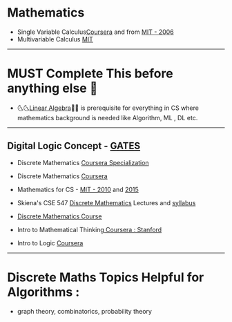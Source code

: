 # Mathematics

* Single Variable Calculus[Coursera](https://www.coursera.org/instructor/robghrist) and from [MIT - 2006](https://ocw.mit.edu/courses/mathematics/18-01-single-variable-calculus-fall-2006/)
* Multivariable Calculus [MIT](https://ocw.mit.edu/courses/mathematics/18-02-multivariable-calculus-fall-2007/index.htm)
---
# MUST Complete This before anything else :trident:
* :last_quarter_moon_with_face::last_quarter_moon_with_face:[Linear Algebra](https://github.com/adhikariaman01/BookmarkSiteList/tree/master/MyBookmarkedLink/LinearAlgebra):first_quarter_moon_with_face::first_quarter_moon_with_face: is prerequisite for everything in CS where mathematics background is needed like Algorithm, ML , DL etc.
---
Digital Logic Concept - [GATES](https://www.youtube.com/playlist?list=PLEbnTDJUr_Ica5kK6UypsWpf95Ut2sK3o)
---
* Discrete Mathematics [Coursera Specialization](https://www.coursera.org/specializations/discrete-mathematics)
* Discrete Mathematics [Coursera](https://www.coursera.org/learn/discrete-mathematics)

* Mathematics for CS - [MIT - 2010](https://ocw.mit.edu/courses/electrical-engineering-and-computer-science/6-042j-mathematics-for-computer-science-fall-2010/index.htm) and [2015](https://ocw.mit.edu/courses/electrical-engineering-and-computer-science/6-042j-mathematics-for-computer-science-spring-2015/index.htm)

* Skiena's CSE 547 [Discrete Mathematics](http://www3.cs.stonybrook.edu/~algorith/math-video/) Lectures and [syllabus](http://www3.cs.stonybrook.edu/~skiena/547/)
* [Discrete Mathematics Course](http://www.aduni.org/courses/discrete/index.php?view=cw)
* Intro to Mathematical Thinking[ Coursera : Stanford](https://www.coursera.org/learn/mathematical-thinking)
* Intro to Logic [Coursera](https://www.coursera.org/learn/logic-introduction)
 ---
 # Discrete Maths Topics Helpful for Algorithms :
 * graph theory, combinatorics, probability theory

